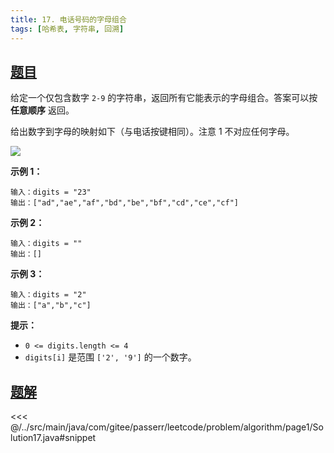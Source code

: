 ```yaml
---
title: 17. 电话号码的字母组合
tags: [哈希表, 字符串, 回溯]
---
```



## [题目](https://leetcode.cn/problems/letter-combinations-of-a-phone-number/)
给定一个仅包含数字 `2-9` 的字符串，返回所有它能表示的字母组合。答案可以按 **任意顺序** 返回。

给出数字到字母的映射如下（与电话按键相同）。注意 1 不对应任何字母。

![](https://assets.leetcode-cn.com/aliyun-lc-upload/uploads/2021/11/09/200px-telephone-keypad2svg.png)

**示例 1：**

```
输入：digits = "23"
输出：["ad","ae","af","bd","be","bf","cd","ce","cf"]
```

**示例 2：**

```
输入：digits = ""
输出：[]
```

**示例 3：**

```
输入：digits = "2"
输出：["a","b","c"]
```

**提示：**

* `0 <= digits.length <= 4`
* `digits[i]` 是范围 `['2', '9']` 的一个数字。


## [题解](https://github.com/PasseRR/JavaLeetCode/blob/master/src/main/java/com/gitee/passerr/leetcode/problem/algorithm/page1/Solution17.java)

<<< @/../src/main/java/com/gitee/passerr/leetcode/problem/algorithm/page1/Solution17.java#snippet
